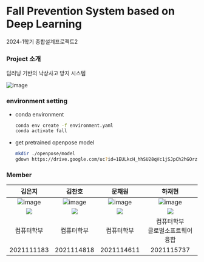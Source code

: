 # Fall Prevention System based on Deep Learning

2024-1학기 종합설계프로젝트2


### Project 소개
딥러닝 기반의 낙상사고 방지 시스템



![image](https://github.com/EunJiKim02/Fall-Prevention-System-Based-on-Deep-Learning/assets/87495422/5d592ed6-4a86-4bcc-9ab6-e4ee819f5e9d)


### environment setting

- conda environment

  ``` bash
  conda env create -f environment.yaml
  conda activate fall
  ```

- get pretrained openpose model
  ``` bash
  mkdir ./openpose/model
  gdown https://drive.google.com/uc?id=1EULkcH_hhSU28qVc1jSJpCh2hGOrzpjK -O ./openpose/model/body_pose_model.pth
  ```



### Member


|김은지|김찬호|문채원|하재현|
| :---------------------------------------------------------------------------------------------------------: | :---------------------------------------------------------------------------------------------------------: | :---------------------------------------------------------------------------------------------------------: | :---------------------------------------------------------------------------------------------------------: |
|   ![image](https://avatars.githubusercontent.com/u/87495422?v=4) |  ![image](https://avatars.githubusercontent.com/u/105068708?v=4) |  ![image](https://avatars.githubusercontent.com/u/111948424?v=4)  |  ![image](https://avatars.githubusercontent.com/u/100736860?v=4)  |
| <a href="https://github.com/EunJiKim02" target="_blank"><img src="https://img.shields.io/badge/github-%23121011.svg?style=for-the-badge&logo=github&logoColor=white"/></a> | <a href="https://github.com/coolho1129" target="_blank"><img src="https://img.shields.io/badge/github-%23121011.svg?style=for-the-badge&logo=github&logoColor=white"/></a> | <a href="https://github.com/mchaewon" target="_blank"><img src="https://img.shields.io/badge/github-%23121011.svg?style=for-the-badge&logo=github&logoColor=white"/></a> | <a href="https://github.com/jaehyeonha" target="_blank"><img src="https://img.shields.io/badge/github-%23121011.svg?style=for-the-badge&logo=github&logoColor=white"/></a>
|컴퓨터학부|컴퓨터학부|컴퓨터학부|컴퓨터학부 <br> 글로벌소프트웨어융합|
| 2021111183 | 2021114818 | 2021114611 | 2021115737 |

<br> </br>
